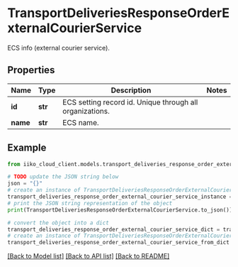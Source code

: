# TransportDeliveriesResponseOrderExternalCourierService

ECS info (external courier service).

## Properties

Name | Type | Description | Notes
------------ | ------------- | ------------- | -------------
**id** | **str** | ECS setting record id. Unique through all organizations. | 
**name** | **str** | ECS name. | 

## Example

```python
from iiko_cloud_client.models.transport_deliveries_response_order_external_courier_service import TransportDeliveriesResponseOrderExternalCourierService

# TODO update the JSON string below
json = "{}"
# create an instance of TransportDeliveriesResponseOrderExternalCourierService from a JSON string
transport_deliveries_response_order_external_courier_service_instance = TransportDeliveriesResponseOrderExternalCourierService.from_json(json)
# print the JSON string representation of the object
print(TransportDeliveriesResponseOrderExternalCourierService.to_json())

# convert the object into a dict
transport_deliveries_response_order_external_courier_service_dict = transport_deliveries_response_order_external_courier_service_instance.to_dict()
# create an instance of TransportDeliveriesResponseOrderExternalCourierService from a dict
transport_deliveries_response_order_external_courier_service_from_dict = TransportDeliveriesResponseOrderExternalCourierService.from_dict(transport_deliveries_response_order_external_courier_service_dict)
```
[[Back to Model list]](../README.md#documentation-for-models) [[Back to API list]](../README.md#documentation-for-api-endpoints) [[Back to README]](../README.md)


